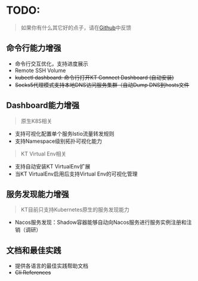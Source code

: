 # TODO:

> 如果你有什么其它好的点子，请在[Github](https://github.com/jonyhy96/kt-connect/issues/new?assignees=&labels=&template=feature_request.md&title=)中反馈

## 命令行能力增强

* 命令行交互优化，支持进度展示
* Remote SSH Volume
* ~~kubectl dashboard: 命令行打开KT Connect Dashboard (自动安装)~~
* ~~Socks5代理模式支持本地DNS访问服务集群（自动Dump DNS到hosts文件~~

## Dashboard能力增强

> 原生K8S相关

* 支持可视化配置单个服务Istio流量转发规则
* 支持Namespace级别拓扑可视化能力

> KT Virtual Env相关

* 支持自动安装KT VirtualEnv扩展
* 当KT VirtualEnv启用后支持Virtual Env的可视化管理

## 服务发现能力增强

> KT目前只支持Kubernetes原生的服务发现能力

* Nacos服务发现：Shadow容器能够自动向Nacos服务进行服务实例注册和注销（调研）

## 文档和最佳实践

* 提供各语言的最佳实践帮助文档
* ~~Cli References~~
